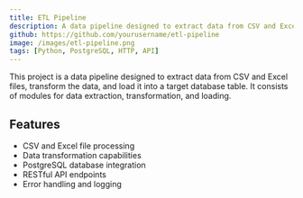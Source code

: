 ```yaml
---
title: ETL Pipeline
description: A data pipeline designed to extract data from CSV and Excel files, transform the data, and load it into a target database table.
github: https://github.com/yourusername/etl-pipeline
image: /images/etl-pipeline.png
tags: [Python, PostgreSQL, HTTP, API]
---
```


This project is a data pipeline designed to extract data from CSV and Excel files, transform the data, and load it into a target database table. It consists of modules for data extraction, transformation, and loading.

## Features

- CSV and Excel file processing
- Data transformation capabilities
- PostgreSQL database integration
- RESTful API endpoints
- Error handling and logging